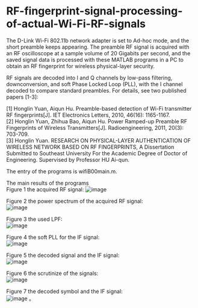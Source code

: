 # RF-fingerprint-signal-processing-of-actual-Wi-Fi-RF-signals  

The D-Link Wi-Fi 802.11b network adapter is set to Ad-hoc mode, and the short preamble keeps appearing. The preamble RF signal is acquired with an RF oscilloscope at a sample volume of 20 Gigabits per second, and the saved signal data is processed with these MATLAB programs in a PC to obtain an RF fingerprint for wireless physical-layer security.

RF signals are decoded into I and Q channels by low-pass filtering, downconversion, and soft Phase Locked Loop (PLL), with the I channel decoded to compare standard preambles. For details, see two published papers [1-3]:

[1] Honglin Yuan, Aiqun Hu. Preamble-based detection of Wi-Fi transmitter RF fingerprints[J]. IET Electronics Letters, 2010, 46(16): 1165-1167.  
[2] Honglin Yuan, Zhihua Bao, Aiqun Hu. Power Ramped-up Preamble RF Fingerprints of Wireless Transmitters[J]. Radioengineering, 2011, 20(3): 703-709.   
[3] Honglin Yuan. RESEARCH ON PHYSICAL-LAYER AUTHENTICATION OF WIRELESS NETWORK BASED ON RF FINGERPRINTS, A Dissertation Submitted to Southeast University For the Academic Degree of Doctor of Engineering. Supervised by Professor HU Ai-qun.

The entry of the programs is wifiB00main.m.

The main results of the programs      
Figure 1 the acquired RF signal: 
![image](https://github.com/user-attachments/assets/1a30f43d-25b1-46fd-af9f-82e2b99da1d2)
 
Figure 2 the power spectrum of the acquired RF signal:    
![image](https://github.com/user-attachments/assets/81b98bb7-6726-4d51-9411-04df68671a79)
 
Figure 3 the used LPF:   
![image](https://github.com/user-attachments/assets/e2395277-5175-4469-a567-3469fee09536)

Figure 4 the soft PLL for the IF signal:   
![image](https://github.com/user-attachments/assets/806e092b-0372-4f67-9cb9-34a23d6e9e59)
 
Figure 5 the decoded signal and the IF signal:   
![image](https://github.com/user-attachments/assets/c6679c16-2915-42d5-81d4-1f60dd08593a)
 
Figure 6 the scrutinize of the signals:   
![image](https://github.com/user-attachments/assets/de7ffd03-21d8-4462-8e94-306d32ba9867)

Figure 7 the decoded symbol and the IF signal:   
![image](https://github.com/user-attachments/assets/ddc7e11c-a0b2-4693-8add-629e077a1b36)
。
